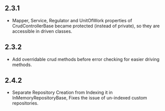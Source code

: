 



2.3.1
-----


 * Mapper, Service, Regulator  and UnitOfWork properties of 
 CrudControllerBase became protected (instead of private),
  so they are accessible in driven classes.
  
  
 2.3.2
 -----
 
  * Add overridable crud methods before error checking for easier driving methods.
  
  
  2.4.2
  -----
  
  * Separate Repository Creation from Indexing it in InMemoryRepositoryBase, 
    Fixes the issue of un-indexed custom repositories. 